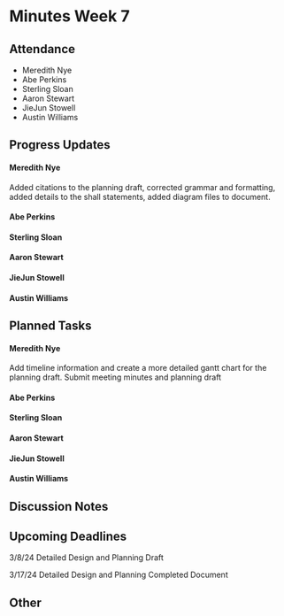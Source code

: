 # Minutes Week 7

## Attendance
   - Meredith Nye
   - Abe Perkins
   - Sterling Sloan
   - Aaron Stewart
   - JieJun Stowell
   - Austin Williams

## Progress Updates
#### Meredith Nye
Added citations to the planning draft, corrected grammar and formatting, added details to the shall statements, added diagram files to document.             
#### Abe Perkins
#### Sterling Sloan
#### Aaron Stewart
#### JieJun Stowell
#### Austin Williams

## Planned Tasks
#### Meredith Nye
Add timeline information and create a more detailed gantt chart for the planning draft. Submit meeting minutes and planning draft
#### Abe Perkins
#### Sterling Sloan
#### Aaron Stewart
#### JieJun Stowell
#### Austin Williams

## Discussion Notes

## Upcoming Deadlines
3/8/24 Detailed Design and Planning Draft

3/17/24 Detailed Design and Planning Completed Document

## Other
